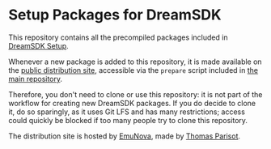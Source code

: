 # Setup Packages for DreamSDK #

This repository contains all the precompiled packages included in [DreamSDK
Setup](https://www.dreamsdk.org/ "DreamSDK").

Whenever a new package is added to this repository, it is made available on the
[public distribution site](https://sizious.emunova.net/dreamsdk/packages/), 
accessible via the `prepare` script included in
[the main repository](https://github.com/dreamsdk/dreamsdk).

Therefore, you don't need to clone or use this repository: it is not part of the
workflow for creating new DreamSDK packages. If you do decide to clone it, do so
sparingly, as it uses Git LFS and has many restrictions; access could quickly be
blocked if too many people try to clone this repository.

The distribution site is hosted by [EmuNova](https://emunova.net/), made by
[Thomas Parisot](https://thom4.net/).

